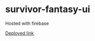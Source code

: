 # survivor-fantasy-ui

Hosted with firebase

[Deployed link](https://survivor-fantasy-51c4b.web.app/)